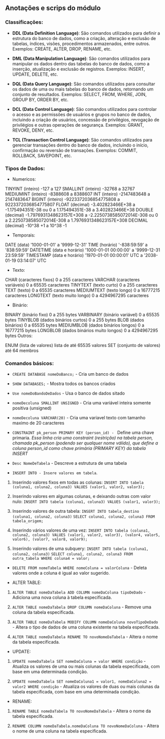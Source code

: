 ## Anotações e scrips do módulo

### Classificações:
* **DDL (Data Definition Language)**: São comandos utilizados para definir a estrutura do banco de dados, como a criação, alteração e exclusão de tabelas, índices, visões, procedimentos armazenados, entre outros. Exemplos: CREATE, ALTER, DROP, RENAME, etc.

* **DML (Data Manipulation Language)**: São comandos utilizados para manipular os dados dentro das tabelas do banco de dados, como a inserção, atualização e exclusão de registros. Exemplos: INSERT, UPDATE, DELETE, etc.

* **DQL (Data Query Language)**: São comandos utilizados para consultar os dados de uma ou mais tabelas do banco de dados, retornando um conjunto de resultados. Exemplos: SELECT, FROM, WHERE, JOIN, GROUP BY, ORDER BY, etc.

* **DCL (Data Control Language)**: São comandos utilizados para controlar o acesso e as permissões de usuários e grupos no banco de dados, incluindo a criação de usuários, concessão de privilégios, revogação de privilégios e outras operações de segurança. Exemplos: GRANT, REVOKE, DENY, etc.

* **TCL (Transaction Control Language)**: São comandos utilizados para gerenciar transações dentro do banco de dados, incluindo o início, confirmação ou reversão de transações. Exemplos: COMMIT, ROLLBACK, SAVEPOINT, etc.

### Tipos de Dados:

* Numericos:

TINYINT (inteiro) -127 a 127
SMALLINT (inteiro) -32768 a 32767
MEDIUMINT (inteiro) -8388608 a 8388607
INT (inteiro) -2147483648 a 2147483647
BIGINT (inteiro) -9223372036854775808 a 9223372036854775807
FLOAT (decimal) -3.402823466E+38 a -1.175494351E-38 ou 0 a 1.175494351E-38 a 3.402823466E+38
DOUBLE (decimal) -1.7976931348623157E+308 a -2.2250738585072014E-308 ou 0 a 2.2250738585072014E-308 a 1.7976931348623157E+308
DECIMAL (decimal) -10^38 +1 a 10^38 -1

* Temporais:

DATE (data) '1000-01-01' a '9999-12-31'
TIME (horário) '-838:59:59' a '838:59:59'
DATETIME (data e horário) '1000-01-01 00:00:00' a '9999-12-31 23:59:59'
TIMESTAMP (data e horário) '1970-01-01 00:00:01' UTC a '2038-01-19 03:14:07' UTC

* Texto:

CHAR (caracteres fixos) 0 a 255 caracteres
VARCHAR (caracteres variáveis) 0 a 65535 caracteres
TINYTEXT (texto curto) 0 a 255 caracteres
TEXT (texto) 0 a 65535 caracteres
MEDIUMTEXT (texto longo) 0 a 16777215 caracteres
LONGTEXT (texto muito longo) 0 a 4294967295 caracteres

* Binário:

BINARY (binário fixo) 0 a 255 bytes
VARBINARY (binário variável) 0 a 65535 bytes
TINYBLOB (dados binários curtos) 0 a 255 bytes
BLOB (dados binários) 0 a 65535 bytes
MEDIUMBLOB (dados binários longos) 0 a 16777215 bytes
LONGBLOB (dados binários muito longos) 0 a 4294967295 bytes
Outros:

ENUM (lista de valores) lista de até 65535 valores
SET (conjunto de valores) até 64 membros



### Comandos básicos:
* `CREATE DATABASE nomeDoBanco;` - Cria um banco de dados

* `SHOW DATABASES;` - Mostra todos os bancos criados

* `Use nomeDoBandoDeDados` - Usa o banco de dados sitado 

*  `nomeDecoluna SMALLINT UNSIGNED` - Cria uma variável inteira somente positiva (unsigned)

* `nomeDecoluna VARCHAR(20)` - Cria uma variavel texto com tamanho maximo de 20 caracteres

* `CONSTRAINT pk_person PRIMARY KEY (person_id) - ` Define uma chave primaria. *Essa linha cria uma constraint (restrição) na tabela person, chamada pk_person (podendo ser qualquer nome válido), que define a coluna person_id como chave primária (PRIMARY KEY) da tabela INSERT*
* `Desc NomeDeTabela` - Descreve a estrutura de uma tabela

* `INSERT INTO - Insere valores em tabela`.
1. Inserindo valores fixos em todas as colunas:
    `INSERT INTO tabela (coluna1, coluna2, coluna3) VALUES (valor1, valor2, valor3);` 

2. Inserindo valores em algumas colunas, e deixando outras com valor nulo:
`INSERT INTO tabela (coluna1, coluna3) VALUES (valor1, valor3);`

3. Inserindo valores de outra tabela:
`INSERT INTO tabela_destino (coluna1, coluna2, coluna3)`
`SELECT coluna1, coluna2, coluna3 FROM tabela_origem;`

4. Inserindo vários valores de uma vez:
`INSERT INTO tabela (coluna1, coluna2, coluna3) VALUES (valor1, valor2, valor3), (valor4, valor5, valor6), (valor7, valor8, valor9);`

5. Inserindo valores de uma subquery:
`INSERT INTO tabela (coluna1, coluna2, coluna3)`
`SELECT coluna1, coluna2, coluna3 FROM outra_tabela WHERE coluna4 = valor;`

* `DELETE FROM nomeTabela WHERE nomeColuna = valorColuna` - Deleta valores onde a coluna é igual ao valor sugerido. 

* ALTER TABLE:

1. `ALTER TABLE nomeDaTabela ADD COLUMN nomeDaColuna tipoDeDado` - Adiciona uma nova coluna à tabela especificada.

2. `ALTER TABLE nomeDaTabela DROP COLUMN nomeDaColuna` - Remove uma coluna da tabela especificada.

3. `ALTER TABLE nomeDaTabela MODIFY COLUMN nomeDaColuna novoTipoDeDado` - Altera o tipo de dados de uma coluna existente na tabela especificada.

3. `ALTER TABLE nomeDaTabela RENAME TO novoNomeDaTabela` - Altera o nome da tabela especificada.

* UPDATE:

1. `UPDATE nomeDaTabela SET nomeDaColuna = valor WHERE condição` - Atualiza os valores de uma ou mais colunas da tabela especificada, com base em uma determinada condição.

2. `UPDATE nomeDaTabela SET nomeDaColuna1 = valor1, nomeDaColuna2 = valor2 WHERE condição` - Atualiza os valores de duas ou mais colunas da tabela especificada, com base em uma determinada condição.

* RENAME:

1. `RENAME TABLE nomeDaTabela TO novoNomeDaTabela` - Altera o nome da tabela especificada.

2. `RENAME COLUMN nomeDaTabela.nomeDaColuna TO novoNomeDaColuna` - Altera o nome de uma coluna na tabela especificada.
